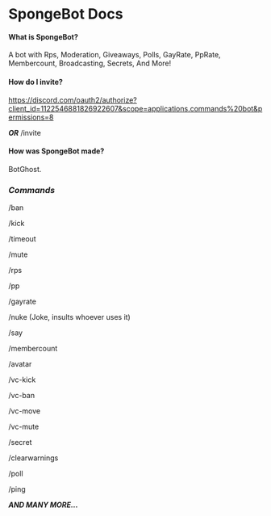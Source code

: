 #   SpongeBot Docs  
#### **What is SpongeBot?**

A bot with Rps, Moderation, Giveaways, Polls,  GayRate, PpRate, Membercount, Broadcasting, Secrets, And More!

#### **How do I invite?**

https://discord.com/oauth2/authorize?client_id=1122546881826922607&scope=applications.commands%20bot&permissions=8

***OR*** /invite

#### **How was SpongeBot made?**

BotGhost.

### ***Commands***

/ban

/kick

/timeout

/mute

/rps

/pp

/gayrate

/nuke (Joke, insults whoever uses it)

/say

/membercount

/avatar

/vc-kick

/vc-ban

/vc-move

/vc-mute

/secret

/clearwarnings

/poll

/ping

***AND MANY MORE...***


